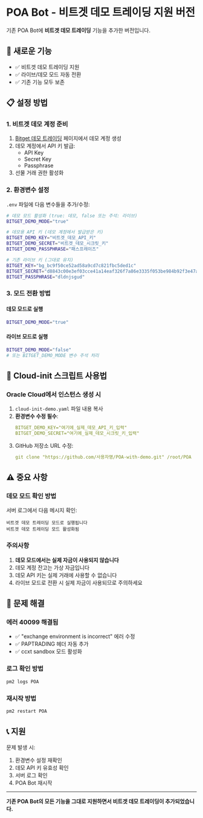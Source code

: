 # POA Bot - 비트겟 데모 트레이딩 지원 버전

기존 POA Bot에 **비트겟 데모 트레이딩** 기능을 추가한 버전입니다.

## 🚀 새로운 기능

- ✅ 비트겟 데모 트레이딩 지원
- ✅ 라이브/데모 모드 자동 전환
- ✅ 기존 기능 모두 보존

## 📋 설정 방법

### 1. 비트겟 데모 계정 준비
1. [Bitget 데모 트레이딩](https://www.bitget.com/futures-activity/demo-trading) 페이지에서 데모 계정 생성
2. 데모 계정에서 API 키 발급:
   - API Key
   - Secret Key  
   - Passphrase
3. 선물 거래 권한 활성화

### 2. 환경변수 설정
`.env` 파일에 다음 변수들을 추가/수정:

```bash
# 데모 모드 활성화 (true: 데모, false 또는 주석: 라이브)
BITGET_DEMO_MODE="true"

# 데모용 API 키 (데모 계정에서 발급받은 키)
BITGET_DEMO_KEY="비트겟_데모_API_키"
BITGET_DEMO_SECRET="비트겟_데모_시크릿_키"  
BITGET_DEMO_PASSPHRASE="패스프레이즈"

# 기존 라이브 키 (그대로 유지)
BITGET_KEY="bg_bc9f50ce52ad58a9cd7c821fbc5ded1c"
BITGET_SECRET="d8843c00e3ef03cce41a14eaf326f7a86e3335f053be984b92f3e47ae0a20b82"
BITGET_PASSPHRASE="dldnjsgud"
```

### 3. 모드 전환 방법

#### 데모 모드로 실행
```bash
BITGET_DEMO_MODE="true"
```

#### 라이브 모드로 실행  
```bash
BITGET_DEMO_MODE="false"
# 또는 BITGET_DEMO_MODE 변수 주석 처리
```

## 🔧 Cloud-init 스크립트 사용법

### Oracle Cloud에서 인스턴스 생성 시
1. `cloud-init-demo.yaml` 파일 내용 복사
2. **환경변수 수정 필수**: 
   ```yaml
   BITGET_DEMO_KEY="여기에_실제_데모_API_키_입력"
   BITGET_DEMO_SECRET="여기에_실제_데모_시크릿_키_입력"
   ```
3. GitHub 저장소 URL 수정:
   ```yaml
   git clone "https://github.com/사용자명/POA-with-demo.git" /root/POA
   ```

## ⚠️ 중요 사항

### 데모 모드 확인 방법
서버 로그에서 다음 메시지 확인:
```
비트겟 데모 트레이딩 모드로 실행됩니다
비트겟 데모 트레이딩 모드 활성화됨
```

### 주의사항
1. **데모 모드에서는 실제 자금이 사용되지 않습니다**
2. 데모 계정 잔고는 가상 자금입니다
3. 데모 API 키는 실제 거래에 사용할 수 없습니다
4. 라이브 모드로 전환 시 실제 자금이 사용되므로 주의하세요

## 🐛 문제 해결

### 에러 40099 해결됨
- ✅ "exchange environment is incorrect" 에러 수정
- ✅ PAPTRADING 헤더 자동 추가
- ✅ ccxt sandbox 모드 활성화

### 로그 확인 방법
```bash
pm2 logs POA
```

### 재시작 방법
```bash
pm2 restart POA
```

## 📞 지원

문제 발생 시:
1. 환경변수 설정 재확인
2. 데모 API 키 유효성 확인  
3. 서버 로그 확인
4. POA Bot 재시작

---
**기존 POA Bot의 모든 기능을 그대로 지원하면서 비트겟 데모 트레이딩이 추가되었습니다.**
